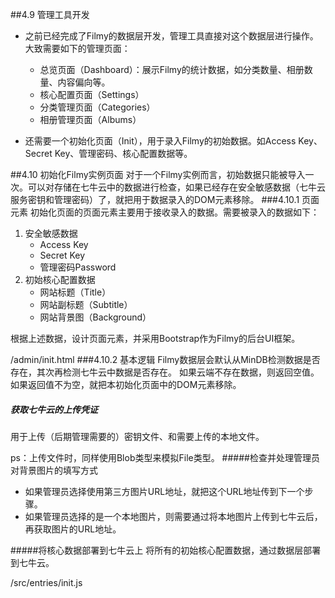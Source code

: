 ##4.9 管理工具开发



* 之前已经完成了Filmy的数据层开发，管理工具直接对这个数据层进行操作。大致需要如下的管理页面：

	* 总览页面（Dashboard）：展示Filmy的统计数据，如分类数量、相册数量、内容偏向等。
	* 核心配置页面（Settings）
	* 分类管理页面（Categories）
	* 相册管理页面（Albums）

   
* 还需要一个初始化页面（Init），用于录入Filmy的初始数据。如Access Key、Secret Key、管理密码、核心配置数据等。

##4.10 初始化Filmy实例页面
对于一个Filmy实例而言，初始数据只能被导入一次。可以对存储在七牛云中的数据进行检查，如果已经存在安全敏感数据（七牛云服务密钥和管理密码）了，就把用于数据录入的DOM元素移除。
###4.10.1 页面元素
初始化页面的页面元素主要用于接收录入的数据。需要被录入的数据如下：

1. 安全敏感数据
	* Access Key
	* Secret Key
	* 管理密码Password
2. 初始核心配置数据	
	* 网站标题（Title）
	* 网站副标题（Subtitle）
	* 网站背景图（Background）
	
根据上述数据，设计页面元素，并采用Bootstrap作为Filmy的后台UI框架。

/admin/init.html
###4.10.2 基本逻辑
Filmy数据层会默认从MinDB检测数据是否存在，其次再检测七牛云中数据是否存在。
如果云端不存在数据，则返回空值。如果返回值不为空，就把本初始化页面中的DOM元素移除。
##### 获取七牛云的上传凭证
用于上传（后期管理需要的）密钥文件、和需要上传的本地文件。

ps：上传文件时，同样使用Blob类型来模拟File类型。
#####检查并处理管理员对背景图片的填写方式
* 如果管理员选择使用第三方图片URL地址，就把这个URL地址传到下一个步骤。
* 如果管理员选择的是一个本地图片，则需要通过将本地图片上传到七牛云后，再获取图片的URL地址。

#####将核心数据部署到七牛云上
将所有的初始核心配置数据，通过数据层部署到七牛云。

/src/entries/init.js

